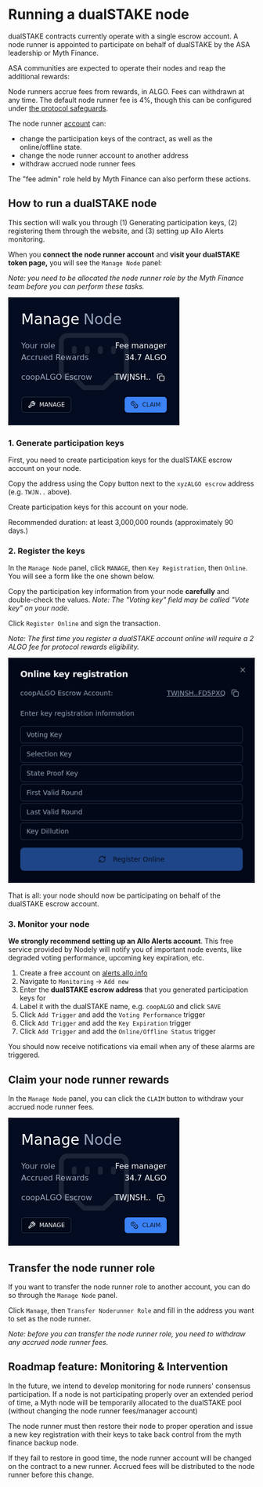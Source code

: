 # Running a dualSTAKE node

dualSTAKE contracts currently operate with a single escrow account. A node runner is appointed to participate on behalf of dualSTAKE by the ASA leadership or Myth Finance.

ASA communities are expected to operate their nodes and reap the additional rewards:

Node runners accrue fees from rewards, in ALGO. Fees can withdrawn at any time. The default node runner fee is 4%, though this can be configured under [the protocol safeguards](./immutability.html#fee-configuration).

The node runner [account](./roles.html#node-runner) can:
- change the participation keys of the contract, as well as the online/offline state.
- change the node runner account to another address
- withdraw accrued node runner fees

The "fee admin" role held by Myth Finance can also perform these actions.

## How to run a dualSTAKE node

This section will walk you through (1) Generating participation keys, (2) registering them through the website, and (3) setting up Allo Alerts monitoring.

When you **connect the node runner account** and **visit your dualSTAKE token page,** you will see the `Manage Node` panel:

_Note: you need to be allocated the node runner role by the Myth Finance team before you can perform these tasks._

![](./noderunner.png)

### 1. Generate participation keys

First, you need to create participation keys for the dualSTAKE escrow account on your node.

Copy the address using the Copy button next to the `xyzALGO escrow` address (e.g. `TWJN..` above).

Create participation keys for this account on your node.

Recommended duration: at least 3,000,000 rounds (approximately 90 days.)

### 2. Register the keys

In the `Manage Node` panel, click `MANAGE`, then `Key Registration`, then `Online`. You will see a form like the one shown below.

Copy the participation key information from your node **carefully** and double-check the values. _Note: The "Voting key" field may be called "Vote key" on your node._

Click `Register Online` and sign the transaction.

_Note: The first time you register a dualSTAKE account online will require a 2 ALGO fee for protocol rewards eligibility._

![](./keyreg.png)

That is all: your node should now be participating on behalf of the dualSTAKE escrow account.

### 3. Monitor your node

**We strongly recommend setting up an Allo Alerts account**. This free service provided by Nodely will notify you of important node events, like degraded voting performance, upcoming key expiration, etc.

1. Create a free account on [alerts.allo.info](https://alerts.allo.info/monitoring) 
2. Navigate to `Monitoring` -> `Add new`
3. Enter the **dualSTAKE escrow address** that you generated participation keys for
4. Label it with the dualSTAKE name, e.g. `coopALGO` and click `SAVE`
5. Click `Add Trigger` and add the `Voting Performance` trigger
6. Click `Add Trigger` and add the `Key Expiration` trigger
7. Click `Add Trigger` and add the `Online/Offline Status` trigger

You should now receive notifications via email when any of these alarms are triggered.

## Claim your node runner rewards

In the `Manage Node` panel, you can click the `CLAIM` button to withdraw your accrued node runner fees.

![](./noderunner.png)

## Transfer the node runner role

If you want to transfer the node runner role to another account, you can do so through the `Manage Node` panel.

Click `Manage`, then `Transfer Noderunner Role` and fill in the address you want to set as the node runner.

_Note: before you can transfer the node runner role, you need to withdraw any accrued node runner fees._

## Roadmap feature: Monitoring & Intervention

In the future, we intend to develop monitoring for node runners' consensus participation. If a node is not participating properly over an extended period of time, a Myth node will be temporarily allocated to the dualSTAKE pool (without changing the node runner fees/manager account)

The node runner must then restore their node to proper operation and issue a new key registration with their keys to take back control from the myth finance backup node.

If they fail to restore in good time, the node runner account will be changed on the contract to a new runner. Accrued fees will be distributed to the node runner before this change.
